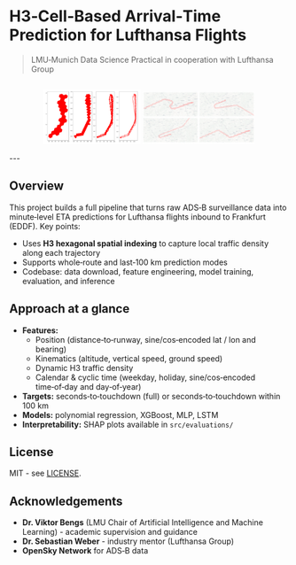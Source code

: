 # **H3‑Cell‑Based Arrival‑Time Prediction for Lufthansa Flights**

> LMU‑Munich Data Science Practical in cooperation with Lufthansa Group

<h2 align="center"></h2>

<p align="center">
  <img src="./src/readme_utils/h3_res.png"              width="35%" alt="H3 resolution along trajectory">
  <img src="./src/readme_utils/patterns_near_airport.png" width="40%" alt="Flight patterns near FRA">
</p>


</p>
---

## Overview

This project builds a full pipeline that turns raw ADS‑B surveillance data into minute‑level ETA predictions for Lufthansa flights inbound to Frankfurt (EDDF).
Key points:

* Uses **H3 hexagonal spatial indexing** to capture local traffic density along each trajectory
* Supports whole‑route and last‑100 km prediction modes
* Codebase: data download, feature engineering, model training, evaluation, and inference



## Approach at a glance

* **Features:**
  * Position (distance‑to‑runway, sine/cos‑encoded lat / lon and  bearing)
  * Kinematics (altitude, vertical speed, ground speed)
  * Dynamic H3 traffic density
  * Calendar & cyclic time (weekday, holiday, sine/cos‑encoded time‑of‑day and day‑of‑year)
* **Targets:** seconds‑to‑touchdown (full) or seconds‑to‑touchdown within 100 km
* **Models:** polynomial regression, XGBoost, MLP, LSTM
* **Interpretability:** SHAP plots available in `src/evaluations/`

## License

MIT - see [LICENSE](LICENSE).

## Acknowledgements

* **Dr. Viktor Bengs** (LMU Chair of Artificial Intelligence and Machine Learning) - academic supervision and guidance
* **Dr. Sebastian Weber** - industry mentor (Lufthansa Group)
* **OpenSky Network** for ADS‑B data



